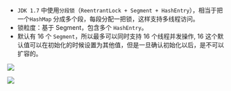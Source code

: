 - `JDK 1.7` 中使用`分段锁`（`ReentrantLock + Segment + HashEntry`），相当于把一个`HashMap` 分成多个段，每段分配一把锁，这样支持多线程访问。
- 锁粒度：基于 Segment，包含多个 `HashEntry`。
- 默认有 16 个 `Segment`，所以最多可以同时支持 16 个线程并发操作, 16 这个默认值可以在初始化的时候设置为其他值，但是一旦确认初始化以后，是不可以扩容的。



![](https://youpaiyun.zongqilive.cn/image/20200714192855.png)



![](https://youpaiyun.zongqilive.cn/image/20210126150019.png)